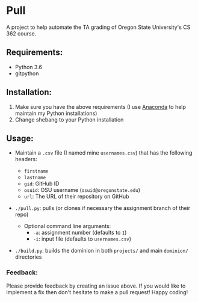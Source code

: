 # Pull
A project to help automate the TA grading of Oregon State University's CS 362 course.

## Requirements:
- Python 3.6
- gitpython

## Installation:
1. Make sure you have the above requirements (I use [Anaconda]('https://www.anaconda.com/download/') to help maintain my Python installations)
2. Change shebang to your Python installation

## Usage:
- Maintain a `.csv` file (I named mine `usernames.csv`) that has the following headers:
	- `firstname`
	- `lastname`
	- `gid`: GitHub ID
	- `osuid`: OSU username (`osuid@oregonstate.edu`)
	- `url`: The URL of their repository on GitHub
	
- `./pull.py`: pulls (or clones if necessary the assignment branch of their repo)
	- Optional command line arguments:
		- `-a`: assignment number (defaults to `1`)
		- `-i`: input file (defaults to `usernames.csv`)
- `./build.py`: builds the dominion in both `projects/` and main `dominion/` directories

### Feedback:
Please provide feedback by creating an issue above. If you would like to implement a fix then don't hesitate to make a pull request! Happy coding!